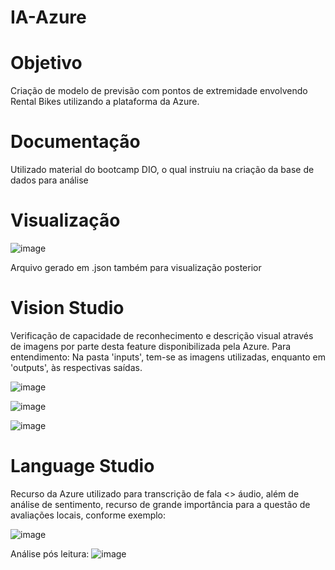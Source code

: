 # IA-Azure

# Objetivo
Criação de modelo de previsão com pontos de extremidade envolvendo Rental Bikes utilizando a plataforma da Azure.

# Documentação
Utilizado material do bootcamp DIO, o qual instruiu na criação da base de dados para análise

# Visualização

![image](https://github.com/xuizi/IA-Azure/assets/126814093/6fd50d77-5691-4e9e-98f3-1480545a9328)

Arquivo gerado em .json também para visualização posterior

# Vision Studio
Verificação de capacidade de reconhecimento e descrição visual através de imagens por parte desta feature disponibilizada pela Azure.
Para entendimento: Na pasta 'inputs', tem-se as imagens utilizadas, enquanto em 'outputs', às respectivas saídas.

![image](https://portal.vision.cognitive.azure.com/dist/assets/ImageCaptioningSample5-14b26724.png)

![image](https://portal.vision.cognitive.azure.com/dist/assets/ImageCaptioningSample3-e03062c2.png)

![image](https://portal.vision.cognitive.azure.com/dist/assets/ImageCaptioningSample2-72b3c1ca.png)

# Language Studio
Recurso da Azure utilizado para transcrição de fala <> áudio, além de análise de sentimento, recurso de grande importância para a questão de avaliações locais, conforme exemplo:

![image](https://github.com/xuizi/IA-Azure/assets/126814093/03f31fa6-7372-484c-961e-1fedfb320da6)

Análise pós leitura:
![image](https://github.com/xuizi/IA-Azure/assets/126814093/21bc1c72-92cf-45bf-ada2-cb9c5db219f8)






